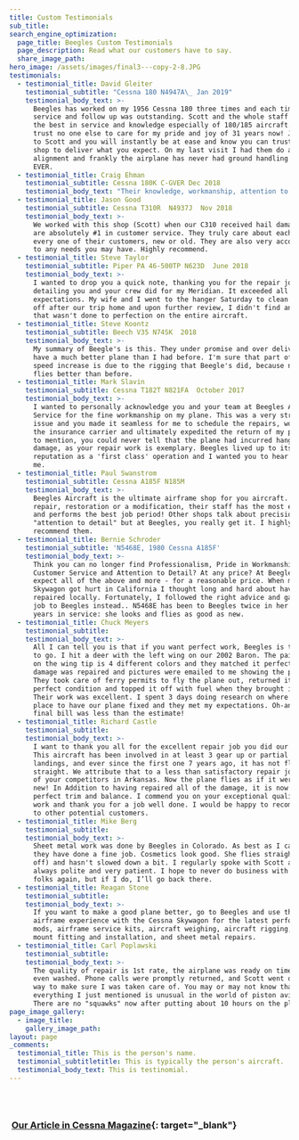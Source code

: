 ```yaml
---
title: Custom Testimonials
sub_title:
search_engine_optimization:
  page_title: Beegles Custom Testimonials
  page_description: Read what our customers have to say.
  share_image_path:
hero_image: /assets/images/final3---copy-2-8.JPG
testimonials:
  - testimonial_title: David Gleiter
    testimonial_subtitle: "Cessna 180 N4947A\_ Jan 2019"
    testimonial_body_text: >-
      Beegles has worked on my 1956 Cessna 180 three times and each time their
      service and follow up was outstanding. Scott and the whole staff represent
      the best in service and knowledge especially of 180/185 aircraft. I would
      trust no one else to care for my pride and joy of 31 years now! Just talk
      to Scott and you will instantly be at ease and know you can trust this
      shop to deliver what you expect. On my last visit I had them do a gear
      alignment and frankly the airplane has never had ground handling this good
      EVER.
  - testimonial_title: Craig Ehman
    testimonial_subtitle: Cessna 180K C-GVER Dec 2018
    testimonial_body_text: "Their knowledge, workmanship, attention to detail, and quality control are exceptional and second to none! Extremely high standards combined with decades of collective knowledge ensure that they do it right every time. This has made it a very pleasant and enjoyable experience for me over the multiple times that they have worked on my airplane.\_\n\nTheir customer service is over the top!"
  - testimonial_title: Jason Good
    testimonial_subtitle: Cessna T310R  N4937J  Nov 2018
    testimonial_body_text: >-
      We worked with this shop (Scott) when our C310 received hail damage. They
      are absolutely #1 in customer service. They truly care about each and
      every one of their customers, new or old. They are also very accommodating
      to any needs you may have. Highly recommend.
  - testimonial_title: Steve Taylor
    testimonial_subtitle: Piper PA 46-500TP N623D  June 2018
    testimonial_body_text: >-
      I wanted to drop you a quick note, thanking you for the repair job and
      detailing you and your crew did for my Meridian. It exceeded all my
      expectations. My wife and I went to the hanger Saturday to clean the bugs
      off after our trip home and upon further review, I didn't find anything
      that wasn't done to perfection on the entire aircraft.
  - testimonial_title: Steve Koontz
    testimonial_subtitle: Beech V35 N74SK  2018
    testimonial_body_text: >-
      My summary of Beegle's is this. They under promise and over deliver. I now
      have a much better plane than I had before. I'm sure that part of the
      speed increase is due to the rigging that Beegle's did, because now it
      flies better than before.
  - testimonial_title: Mark Slavin
    testimonial_subtitle: Cessna T182T N821FA  October 2017
    testimonial_body_text: >-
      I wanted to personally acknowledge you and your team at Beegles Aircraft
      Service for the fine workmanship on my plane. This was a very stressful
      issue and you made it seamless for me to schedule the repairs, work with
      the insurance carrier and ultimately expedited the return of my plane. Not
      to mention, you could never tell that the plane had incurred hangar
      damage, as your repair work is exemplary. Beegles lived up to its
      reputation as a 'first class' operation and I wanted you to hear it from
      me.
  - testimonial_title: Paul Swanstrom
    testimonial_subtitle: Cessna A185F N185M
    testimonial_body_text: >-
      Beegles Aircraft is the ultimate airframe shop for you aircraft. Be it
      repair, restoration or a modification, their staff has the most experience
      and performs the best job period! Other shops talk about precision and/or
      "attention to detail" but at Beegles, you really get it. I highly
      recommend them.
  - testimonial_title: Bernie Schroder
    testimonial_subtitle: 'N5468E, 1980 Cessna A185F'
    testimonial_body_text: >-
      Think you can no longer find Professionalism, Pride in Workmanship, Great
      Customer Service and Attention to Detail? At any price? At Beegles you can
      expect all of the above and more - for a reasonable price. When my
      Skywagon got hurt in California I thought long and hard about having it
      repaired locally. Fortunately, I followed the right advice and gave the
      job to Beegles instead.. N5468E has been to Beegles twice in her 26-some
      years in service: she looks and flies as good as new.
  - testimonial_title: Chuck Meyers
    testimonial_subtitle:
    testimonial_body_text: >-
      All I can tell you is that if you want perfect work, Beegles is the place
      to go. I hit a deer with the left wing on our 2002 Baron. The paint scheme
      on the wing tip is 4 different colors and they matched it perfectly. The
      damage was repaired and pictures were emailed to me showing the progress.
      They took care of ferry permits to fly the plane out, returned it in
      perfect condition and topped it off with fuel when they brought it back.
      Their work was excellent. I spent 3 days doing research on where the best
      place to have our plane fixed and they met my expectations. Oh-and the
      final bill was less than the estimate!
  - testimonial_title: Richard Castle
    testimonial_subtitle:
    testimonial_body_text: >-
      I want to thank you all for the excellent repair job you did our Baron,
      This aircraft has been involved in at least 3 gear up or partial gear up
      landings, and ever since the first one 7 years ago, it has not flown
      straight. We attribute that to a less than satisfactory repair job by one
      of your competitors in Arkansas. Now the plane flies as if it were brand
      new! In Addition to having repaired all of the damage, it is now in
      perfect trim and balance. I commend you on your exceptional quality of
      work and thank you for a job well done. I would be happy to recommend you
      to other potential customers.
  - testimonial_title: Mike Berg
    testimonial_subtitle:
    testimonial_body_text: >-
      Sheet metal work was done by Beegles in Colorado. As best as I can tell,
      they have done a fine job. Cosmetics look good. She flies straight (hands
      off) and hasn't slowed down a bit. I regularly spoke with Scott and he was
      always polite and very patient. I hope to never do business with these
      folks again, but if I do, I’ll go back there.
  - testimonial_title: Reagan Stone
    testimonial_subtitle:
    testimonial_body_text: >-
      If you want to make a good plane better, go to Beegles and use their
      airframe experience with the Cessna Skywagon for the latest performance
      mods, airframe service kits, aircraft weighing, aircraft rigging, engine
      mount fitting and installation, and sheet metal repairs.
  - testimonial_title: Carl Poplawski
    testimonial_subtitle:
    testimonial_body_text: >-
      The quality of repair is 1st rate, the airplane was ready on time and was
      even washed. Phone calls were promptly returned, and Scott went out of his
      way to make sure I was taken care of. You may or may not know that
      everything I just mentioned is unusual in the world of piston aviation!
      There are no "squawks" now after putting about 10 hours on the plane.
page_image_gallery:
  - image_title:
    gallery_image_path:
layout: page
_comments:
  testimonial_title: This is the person's name.
  testimonial_subtitletitle: This is typically the person's aircraft.
  testimonial_body_text: This is testinomial.
---
```


###  

###  [Our Article in Cessna Magazine](http://viewer.zmags.com/publication/9128d279#/9128d279/36){: target="_blank"}